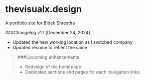 # thevisualx.design
A portfolio site for Bibek Shrestha

###Changelog v1.1 [December 24, 2024]

- Updated the new working location as I switched company
- Updated resume to reflect the same

> ###Upcoming enhancements
> - Redesign of the homepage
> - Dedicated sections and pages for each navigation links
